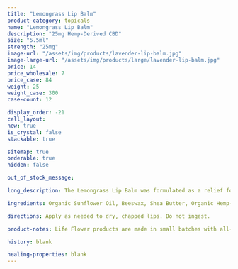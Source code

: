```yaml
---
title: "Lemongrass Lip Balm"
product-category: topicals
name: "Lemongrass Lip Balm"
description: "25mg Hemp-Derived CBD"
size: "5.5ml"
strength: "25mg"
image-url: "/assets/img/products/lavender-lip-balm.jpg"
image-large-url: "/assets/img/products/large/lavender-lip-balm.jpg"
price: 14
price_wholesale: 7
price_case: 84
weight: 25
weight_case: 300
case-count: 12

display_order: -21
cell_layout:
new: true
is_crystal: false
stackable: true

sitemap: true
orderable: true
hidden: false

out_of_stock_message:

long_description: The Lemongrass Lip Balm was formulated as a relief for dry, chapped lips. This organic balm is made with healing plant oils that soothe and nourish while repairing broken skin cells - relieving pain and dryness instantaneously. Perfect for your early morning routine as Lemongrass essential oil stimulates the senses and gently awakens the body and mind. 

ingredients: Organic Sunflower Oil, Beeswax, Shea Butter, Organic Hemp-Derived Cannabidiol (CBD), Sweet Lemongrass Essential Oil, Vitamin E

directions: Apply as needed to dry, chapped lips. Do not ingest.

product-notes: Life Flower products are made in small batches with all-natural and boutique ingredients. Orders are processed and ship within 14 business days. Please allow additional time for&nbsp;delivery.

history: blank

healing-properties: blank
---
```

